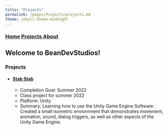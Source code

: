 ```yaml
---
title: "Projects"
permalink: /pages/Projects/projects.md
theme: jekyll-theme-midnight
---
```


### [Home](https://beandevstudios.com/) [Projects  ]() [About  ]()
## Welcome to BeanDevStudios!

### Projects
- #### [Stab Stab](https://github.com/BeanDevStudios/UnityDungeonGameIso.git/)
  - Completion Goal: Summer 2022
  - Class project for summer 2022
  - Platform: Unity
  - Summary: Learning how to use the Unity Game Engine Software. Created a small isometric enviornment that demonstrates movement, animation, sound, dialog triggers, as well as other aspects of the Unity Game Engine.
